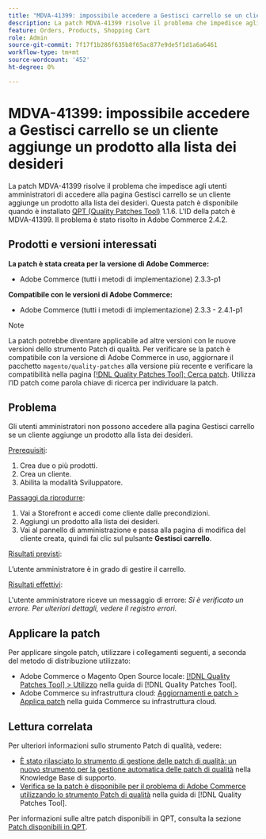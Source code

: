 ```yaml
---
title: "MDVA-41399: impossibile accedere a Gestisci carrello se un cliente aggiunge un prodotto alla lista dei desideri"
description: La patch MDVA-41399 risolve il problema che impedisce agli utenti amministratori di accedere alla pagina Gestisci carrello se un cliente aggiunge un prodotto alla lista dei desideri. Questa patch è disponibile quando è installato [Quality Patches Tool (QPT)](https://experienceleague.adobe.com/en/docs/commerce-knowledge-base/kb/announcements/commerce-announcements/magento-quality-patches-released-new-tool-to-self-serve-quality-patches) 1.1.6. L'ID della patch è MDVA-41399. Il problema è stato risolto in Adobe Commerce 2.4.2.
feature: Orders, Products, Shopping Cart
role: Admin
source-git-commit: 7f17f1b286f635b8f65ac877e9de5f1d1a6a6461
workflow-type: tm+mt
source-wordcount: '452'
ht-degree: 0%

---
```


# MDVA-41399: impossibile accedere a Gestisci carrello se un cliente aggiunge un prodotto alla lista dei desideri

La patch MDVA-41399 risolve il problema che impedisce agli utenti amministratori di accedere alla pagina Gestisci carrello se un cliente aggiunge un prodotto alla lista dei desideri. Questa patch è disponibile quando è installato [QPT (Quality Patches Tool)](https://experienceleague.adobe.com/en/docs/commerce-knowledge-base/kb/announcements/commerce-announcements/magento-quality-patches-released-new-tool-to-self-serve-quality-patches) 1.1.6. L&#39;ID della patch è MDVA-41399. Il problema è stato risolto in Adobe Commerce 2.4.2.

## Prodotti e versioni interessati

**La patch è stata creata per la versione di Adobe Commerce:**

* Adobe Commerce (tutti i metodi di implementazione) 2.3.3-p1

**Compatibile con le versioni di Adobe Commerce:**

* Adobe Commerce (tutti i metodi di implementazione) 2.3.3 - 2.4.1-p1

>[!NOTE]
>
>La patch potrebbe diventare applicabile ad altre versioni con le nuove versioni dello strumento Patch di qualità. Per verificare se la patch è compatibile con la versione di Adobe Commerce in uso, aggiornare il pacchetto `magento/quality-patches` alla versione più recente e verificare la compatibilità nella pagina [[!DNL Quality Patches Tool]: Cerca patch](https://experienceleague.adobe.com/en/docs/commerce-knowledge-base/kb/announcements/commerce-announcements/magento-quality-patches-released-new-tool-to-self-serve-quality-patches). Utilizza l’ID patch come parola chiave di ricerca per individuare la patch.

## Problema

Gli utenti amministratori non possono accedere alla pagina Gestisci carrello se un cliente aggiunge un prodotto alla lista dei desideri.

<u>Prerequisiti</u>:

1. Crea due o più prodotti.
1. Crea un cliente.
1. Abilita la modalità Sviluppatore.

<u>Passaggi da riprodurre</u>:

1. Vai a Storefront e accedi come cliente dalle precondizioni.
1. Aggiungi un prodotto alla lista dei desideri.
1. Vai al pannello di amministrazione e passa alla pagina di modifica del cliente creata, quindi fai clic sul pulsante **Gestisci carrello**.

<u>Risultati previsti</u>:

L’utente amministratore è in grado di gestire il carrello.

<u>Risultati effettivi</u>:

L&#39;utente amministratore riceve un messaggio di errore: *Si è verificato un errore. Per ulteriori dettagli, vedere il registro errori.*

## Applicare la patch

Per applicare singole patch, utilizzare i collegamenti seguenti, a seconda del metodo di distribuzione utilizzato:

* Adobe Commerce o Magento Open Source locale: [[!DNL Quality Patches Tool] > Utilizzo](/help/tools/quality-patches-tool/usage.md) nella guida di [!DNL Quality Patches Tool].
* Adobe Commerce su infrastruttura cloud: [Aggiornamenti e patch > Applica patch](https://experienceleague.adobe.com/docs/commerce-cloud-service/user-guide/develop/upgrade/apply-patches.html) nella guida Commerce su infrastruttura cloud.

## Lettura correlata

Per ulteriori informazioni sullo strumento Patch di qualità, vedere:

* [È stato rilasciato lo strumento di gestione delle patch di qualità: un nuovo strumento per la gestione automatica delle patch di qualità](https://experienceleague.adobe.com/en/docs/commerce-knowledge-base/kb/announcements/commerce-announcements/magento-quality-patches-released-new-tool-to-self-serve-quality-patches) nella Knowledge Base di supporto.
* [Verifica se la patch è disponibile per il problema di Adobe Commerce utilizzando lo strumento Patch di qualità](/help/tools/quality-patches-tool/patches-available-in-qpt/check-patch-for-magento-issue-with-magento-quality-patches.md) nella guida di [!DNL Quality Patches Tool].

Per informazioni sulle altre patch disponibili in QPT, consulta la sezione [Patch disponibili in QPT](https://support.magento.com/hc/en-us/sections/360010506631-Patches-available-in-MQP-tool-).
